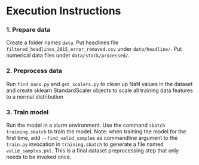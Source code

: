 # Execution Instructions

### 1. Prepare data

Create a folder names `data`. Put headlines file `filtered_headlines_2015_error_removed.csv` under `data/headline/`. Put numerical data files under `data/stock/processed/`.

### 2. Preprocess data

Run `find_nans.py` and `get_scalers.py` to clean up NaN values in the dataset and create sklearn StandardScaler objects to scale all training data features to a normal distribution

### 3. Train model

Run the model in a slurm environment. Use the command `sbatch training.sbatch` to train the model. Note: when training the model for the first time, add `--find_valid_samples` as commandline argument to the `train.py` invocation in `training.sbatch` to generate a file named `valid_samples.pkl`. This is a final dataset preprocessing step that only needs to be invoked once. 
